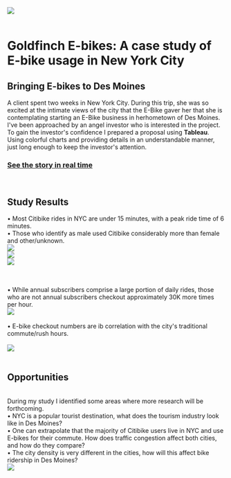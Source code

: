 <img src="https://github.com/meggrooms/bikesharing/blob/main/images/Goldfinch_logo.png">
<BR>
<BR>
  
# Goldfinch E-bikes: A case study of E-bike usage in New York City
## Bringing E-bikes to Des Moines

A client spent two weeks in New York City. During this trip, she was so excited at the intimate views of the city that the E-Bike gaver her that she is contemplating starting an E-Bike business in herhometown of Des Moines. I've been approached by an angel investor who is interested in the project. To gain the investor's confidence I prepared a proposal using **Tableau**. Using colorful charts and providing details in an understandable manner, just long enough to keep the investor's attention.

 
### <a href="https://public.tableau.com/app/profile/margaret.gangloff.grooms/viz/GoldfinchE-BikeProposal/GoldfinchStory">See the story in real time </a>
<BR>


## Study Results


• Most Citibike rides in NYC are under 15 minutes, with a peak ride time of 6 minutes.
 <BR>
• Those who identify as male used Citibike considerably more than female and other/unknown.
 <BR>
<img src="https://github.com/meggrooms/bikesharing/blob/main/images/deliverable_2/story_1.png">
<BR>
<img src="https://github.com/meggrooms/bikesharing/blob/main/images/deliverable_2/2_gender.png">
<BR>
<img src="https://github.com/meggrooms/bikesharing/blob/main/images/deliverable_2/story_by_gender.png">
<BR>  
<BR>

• While annual subscribers comprise a large portion of daily rides, those who are not annual subscribers checkout approximately 30K more times per hour.
<BR>
<img src="https://github.com/meggrooms/bikesharing/blob/main/images/deliverable_2/by_user.png">
<BR>
<BR>
• E-bike checkout numbers are ib correlation with the city's traditional commute/rush hours.
<BR>
<BR>
<img src="https://github.com/meggrooms/bikesharing/blob/main/images/deliverable_2/time_used.png">
<BR>
<BR>
## Opportunities
<br>
During my study I identified some areas where more research will be forthcoming.
<BR>
• NYC is a popular tourist destination, what does the tourism industry look like in Des Moines?
<BR>
• One can extrapolate that the majority of Citibike users live in NYC and use E-bikes for their commute. How does traffic congestion affect both cities, and how do they compare? 
<BR>
• The city density is very different in the cities, how will this affect bike ridership in Des Moines?
<BR>
<img src="https://github.com/meggrooms/bikesharing/blob/main/images/deliverable_2/city_differences.png">


